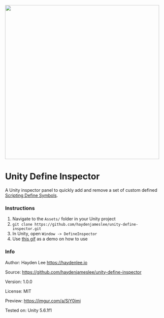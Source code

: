 <img src="https://i.imgur.com/4mCXwtw.gif" width="500">

# Unity Define Inspector

A Unity inspector panel to quickly add and remove a set of custom defined [Scripting Define Symbols](https://docs.unity3d.com/Manual/PlatformDependentCompilation.html).


### Instructions
1. Navigate to the `Assets/` folder in your Unity project
2. `git clone https://github.com/haydenjameslee/unity-define-inspector.git`
3. In Unity, open `Window -> DefineInspector`
4. Use [this gif](https://i.imgur.com/4mCXwtw.gif) as a demo on how to use

### Info

Author: Hayden Lee <https://haydenlee.io>

Source: https://github.com/haydenjameslee/unity-define-inspector

Version: 1.0.0

License: MIT

Preview: https://imgur.com/a/SjY0imi

Tested on: Unity 5.6.1f1
